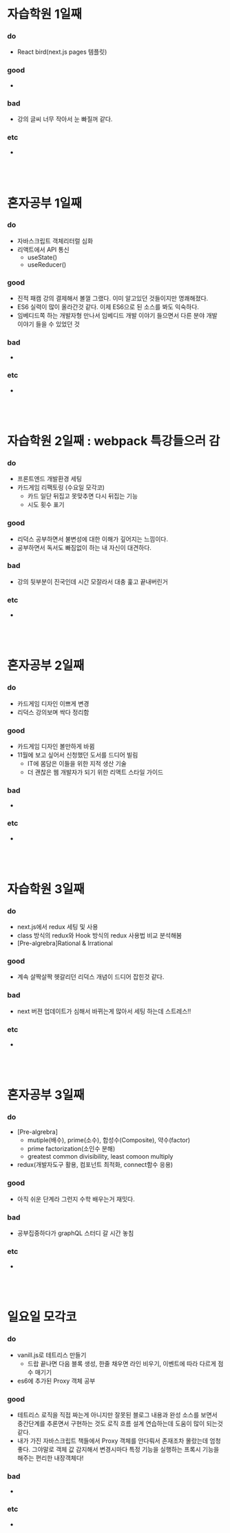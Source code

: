 
# 자습학원 1일째 
### do
- React bird(next.js pages 템플릿)

### good
- 

### bad
- 강의 글씨 너무 작아서 눈 빠질꺼 같다.

### etc
- 

<br /><br />

# 혼자공부 1일째 
### do
- 자바스크립트 객체리터럴 심화
- 리액트에서 API 통신
  - useState()
  - useReducer()

### good
- 진적 패캠 강의 결제해서 볼껄 그랬다. 이미 알고있던 것들이지만 명쾌해졌다.
- ES6 실력이 많이 올라간것 같다. 이제 ES6으로 된 소스를 봐도 익숙하다.
- 임베디드쪽 하는 개발자형 만나서 임베디드 개발 이야기 들으면서 다른 분야 개발 이야기 들을 수 있었던 것

### bad
- 

### etc
-

<br /><br />

# 자습학원 2일째 : webpack 특강들으러 감
### do
- 프론트엔드 개발환경 세팅
- 카드게임 리팩토링 (수요일 모각코)
  - 카드 일단 뒤집고 못맞추면 다시 뒤집는 기능
  - 시도 횟수 표기

### good
- 리덕스 공부하면서 불변성에 대한 이해가 깊어지는 느낌이다.
- 공부하면서 독서도 빠짐없이 하는 내 자신이 대견하다.

### bad
- 강의 뒷부분이 진국인데 시간 모잘라서 대충 훑고 끝내버린거

### etc
-

<br /><br />

# 혼자공부 2일째 
### do
- 카드게임 디자인 이쁘게 변경
- 리덕스 강의보며 싹다 정리함

### good
- 카드게임 디자인 볼만하게 바뀜
- 11월에 보고 싶어서 신청했던 도서를 드디어 빌림
  - IT에 몸담은 이들을 위한 지적 생산 기술
  - 더 괜찮은 웹 개발자가 되기 위한 리액트 스타일 가이드

### bad
- 

### etc
- 

<br /><br />

# 자습학원 3일째 
### do
- next.js에서 redux 세팅 및 사용
- class 방식의 redux와 Hook 방식의 redux 사용법 비교 분석해봄
- [Pre-algrebra]Rational & Irrational

### good
- 계속 살짝살짝 헷갈리던 리덕스 개념이 드디어 잡힌것 같다.

### bad
- next 버젼 업데이트가 심해서 바뀌는게 많아서 세팅 하는데 스트레스!!

### etc
- 

<br /><br />

# 혼자공부 3일째 
### do
- [Pre-algrebra]
  - mutiple(배수), prime(소수), 합성수(Composite), 약수(factor)
  - prime factorization(소인수 분해)
  - greatest common divisibility, least comoon multiply
- redux(개발자도구 활용, 컴포넌트 최적화, connect함수 응용)

### good
- 아직 쉬운 단계라 그런지 수학 배우는거 재밋다. 
 
### bad
- 공부집중하다가 graphQL 스터디 갈 시간 놓침

### etc
-

<br /><br />

# 일요일 모각코
### do
- vanill.js로 테트리스 만들기
  - 드랍 끝나면 다음 블록 생성, 한줄 채우면 라인 비우기, 이벤트에 따라 다르게 점수 매기기
- es6에 추가된 Proxy 객체 공부

### good
- 테트리스 로직을 직접 짜는게 아니지만 잘못된 블로그 내용과 완성 소스를 보면서 중간단계를 추론면서 구현하는 것도 로직 흐름 설계 연습하는데 도움이 많이 되는것 같다.
- 내가 가진 자바스크립트 책들에서 Proxy 객체를 안다뤄서 존재조차 몰랐는데 엄청 좋다. 그야말로 객체 값 감지해서 변경시마다 특정 기능을 실행하는 프록시 기능을 해주는 편리한 내장객체다!

### bad
- 

### etc
-

<br /><br />
